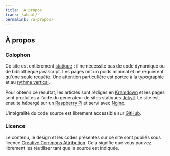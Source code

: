 ```yaml
---
title:  À propos
trans: /about/
permalink: /a-propos/
---
```


## À propos

### Colophon
Ce site est entièrement [statique](https://fr.wikipedia.org/wiki/Page_web_statique) : il ne nécessite pas de code dynamique ou de bibliothèque javascript. Les pages ont un poids minimal et ne requièrent qu'une seule requête. Une attention particulière est portée à la [typographie](http://webtypography.net/) et au [rythme vertical](http://webtypography.net/2.2.2).

Pour obtenir ce résultat, les articles sont rédigés en [Kramdown](http://kramdown.gettalong.org/) et les pages sont produites à l'aide du générateur de sites statiques [Jekyll](http://jekyllrb.com/). Le site est ensuite hébergé sur un [Raspberry Pi](http://www.raspberrypi.org) et servi avec [Nginx](http://nginx.org). 

L'intégralité du code source est librement accessible sur [GitHub](https://github.com/sylvaindurand/sylvain.durand.tf).

### Licence
Le contenu, le design et les codes présentés sur ce site sont publiés sous licence [Creative Commons Attribution](http://creativecommons.org/licenses/by/4.0/). Cela signifie que vous pouvez librement les réutiliser tant que la source est indiquée.
